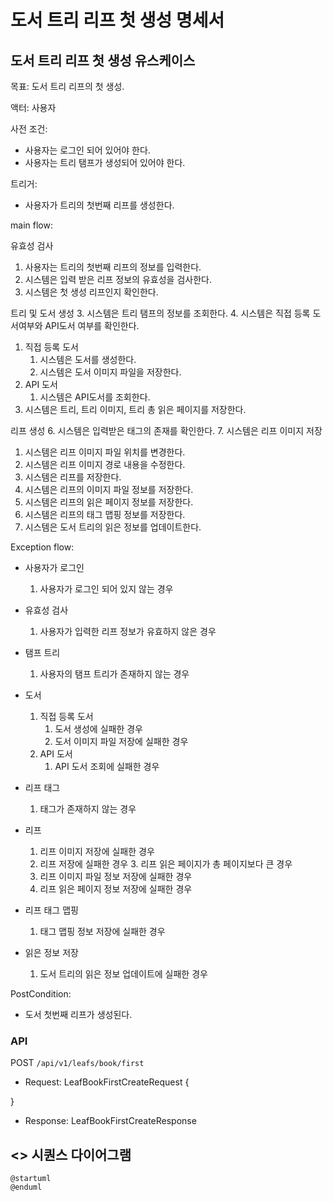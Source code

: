 # 도서 트리 리프 첫 생성 명세서

## 도서 트리 리프 첫 생성 유스케이스
목표: 도서 트리 리프의 첫 생성.

액터: 사용자

사전 조건:
- 사용자는 로그인 되어 있어야 한다.
- 사용자는 트리 탬프가 생성되어 있어야 한다.

트리거:
- 사용자가 트리의 첫번째 리프를 생성한다.

main flow:

유효성 검사
1. 사용자는 트리의 첫번째 리프의 정보를 입력한다.
2. 시스템은 입력 받은 리프 정보의 유효성을 검사한다.
3. 시스템은 첫 생성 리프인지 확인한다.

트리 및 도서 생성
3. 시스템은 트리 탬프의 정보를 조회한다.
4. 시스템은 직접 등록 도서여부와  API도서 여부를 확인한다.
   1. 직접 등록 도서
      1. 시스템은 도서를 생성한다.
      2. 시스템은 도서 이미지 파일을 저장한다.
   1. API 도서
      1. 시스템은 API도서를 조회한다.
5. 시스템은 트리, 트리 이미지, 트리 총 읽은 페이지를 저장한다.

리프 생성
6. 시스템은 입력받은 태그의 존재를 확인한다.
7. 시스템은 리프 이미지 저장
   1. 시스템은 리프 이미지 파일 위치를 변경한다.
   2. 시스템은 리프 이미지 경로 내용을 수정한다.
8. 시스템은 리프를 저장한다.
9. 시스템은 리프의 이미지 파일 정보를 저장한다.
10. 시스템은 리프의 읽은 페이지 정보를 저장한다.
11. 시스템은 리프의 태그 맵핑 정보를 저장한다.
12. 시스템은 도서 트리의 읽은 정보를 업데이트한다.

Exception flow:

- 사용자가 로그인
  1. 사용자가 로그인 되어 있지 않는 경우

- 유효성 검사
  1. 사용자가 입력한 리프 정보가 유효하지 않은 경우
    
- 탬프 트리
  1. 사용자의 탬프 트리가 존재하지 않는 경우

- 도서
  1. 직접 등록 도서
     1. 도서 생성에 실패한 경우
     2. 도서 이미지 파일 저장에 실패한 경우
  2. API 도서
     1. API 도서 조회에 실패한 경우

- 리프 태그 
    1. 태그가 존재하지 않는 경우

- 리프
  1. 리프 이미지 저장에 실패한 경우
  2. 리프 저장에 실패한 경우
     3. 리프 읽은 페이지가 총 페이지보다 큰 경우
  3. 리프 이미지 파일 정보 저장에 실패한 경우
  4. 리프 읽은 페이지 정보 저장에 실패한 경우

- 리프 태그 맵핑
  1. 태그 맵핑 정보 저장에 실패한 경우

- 읽은 정보 저장
  1. 도서 트리의 읽은 정보 업데이트에 실패한 경우

PostCondition:
- 도서 첫번째 리프가 생성된다.

### API
POST `/api/v1/leafs/book/first`
- Request: LeafBookFirstCreateRequest
{

}


- Response: LeafBookFirstCreateResponse

## <> 시퀀스 다이어그램

```plantuml
@startuml
@enduml
```